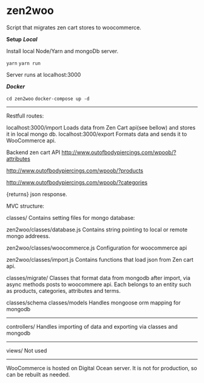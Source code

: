 # zen2woo
Script that migrates zen cart stores to woocommerce.

**Setup** 
***Local***

Install local Node/Yarn and mongoDb server.

`yarn`
`yarn run`

Server runs at localhost:3000

***Docker***

`cd zen2woo`
`docker-compose up -d`

---

Restfull routes:

localhost:3000/import
Loads data from Zen Cart api(see bellow) and stores it in local mongo db.
localhost:3000/export
Formats data and sends it to WooCommerce api.

Backend zen cart API
http://www.outofbodypiercings.com/wpoob/?attributes

http://www.outofbodypiercings.com/wpoob/?products

http://www.outofbodypiercings.com/wpoob/?categories

{returns} json response.

MVC structure:

classes/
Contains setting files for mongo database:

zen2woo/classes/database.js
Contains string pointing to local or remote mongo addreess.

zen2woo/classes/woocommerce.js
Configuration for woocommerce api

zen2woo/classes/import.js
Contains functions that load json from Zen cart api.

classes/migrate/
Classes that format data from mongodb after import, via async methods posts to woocommere api.
Each belongs to an entity such as products, categories, attributes and terms.

classes/schema classes/models
Handles mongoose orm mapping for mongodb

---

controllers/
Handles importing of data and exporting via classes and mongodb

---

views/
Not used

---

WooCommerce is hosted on Digital Ocean server.
It is not for production, so can be rebuilt as needed.
